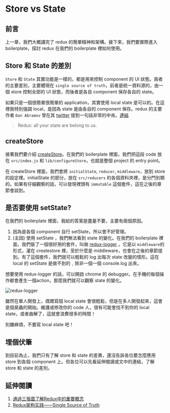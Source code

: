 # Store vs State

## 前言

上一章，我們大概講完了 redux 的簡單精神和架構。接下來，我們要實際進入 boilerplate，探討 redux 在我們的 boilerplate 裡如何使用。

## Store 和 State 的差別

```Store``` 和 ```State``` 其實功能是一樣的，都是用來控制 component 的 UI 狀態。兩者的主要差別，主要體現在 ```single source of truth```，前者是統一資料源的，由一個 store 控制全部的 UI 狀態，而後者是各自 component 保存各自的 state。

如果只是一個很簡單很簡單的 application，其實使用 local state 是可以的。在這裡我特別強調 local，是因為 state 是由各自的 component 保存。redux 的主要作者 ```Dan Abramov``` 曾在其 [twitter](https://twitter.com/dan_abramov) 提到一句話非常的中肯。[連結](https://twitter.com/dan_abramov/status/642835301929512960)

> Redux: all your state are belong to us.

## createStore

接著我們要介紹 [createStore](http://redux.js.org/docs/api/createStore.html)。在我們的 boilerplate 裡面，我們把這段 code 放在 ```src/index.js``` 和 ```lib/configureStore```，也就是整個 project 的 entry point。

在 createStore 裡面，我們會將 ```initialState```, ```reducer```, ```middleware```，放到 store 的設定裡。initialState 的部分，放在 ```src/reducers``` 的各個資料夾裡，是分門別類的。如果有仔細觀察的話，可以發現裡頭有 ```immutable``` 這個套件，這在之後的章節會談到。

## 是否要使用 setState?

在我們的 boilerplate 裡面，我給的答案是盡量不要，主要有兩個原因。

1. 因為是各個 component 自行 setState，所以會不好管理。
2. (主因) 使用 setState ，我們無法看到 state 的變化。在我們的 boilerplate 裡面，我們裝了一個很好用的套件，叫做 [redux-logger](https://github.com/evgenyrodionov/redux-logger) 。它是以 ```middleware```的形式，灌在 createstore 裡，至於什麼是 middleware，也會在之後的章節提到。有了這個套件，我們就可以輕鬆的 log 出每次 state 改變的情形。這在 local 的 setState 是做不到的﹐除非一個一個 console.log	出來。 

想要使用 redux-logger 的話，可以開啟 chrome 的 debugger。在手機的每個操作都會產生一個action，那麼我們就可以觀察 state 的變化。

![redux-logger]('../images/redux-logger.png)

雖然在單人開發上，偶爾寫個 local state 會很輕鬆，但是在多人開發起來，這會是個臭蟲的開始。維護或修改你的 code 人，很有可能會找不到你的 local state，或者曲解了，這就會浪費很多的時間！

別嫌麻煩，不要寫 local state 吧！

## 埋個伏筆

到目前為止，我們只有了解 store 和 state 的差異，還沒告訴各位要怎麼應用 store 到各個 component 上。但各位可以先看延伸閱讀或文中的連結，了解 store 和 state 的差別。

## 延伸閱讀

1. [通過三張圖了解Redux中的重要概念](https://read01.com/64gPN2.html)
2. [Redux架构实践——Single Source of Truth](http://react-china.org/t/redux-single-source-of-truth/5564)
